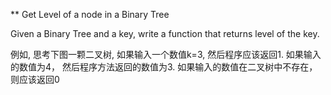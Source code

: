 

** Get Level of a node in a Binary Tree

Given a Binary Tree and a key, write a function that returns level of the key.

例如, 思考下图一颗二叉树, 如果输入一个数值k=3, 然后程序应该返回1. 如果输入的数值为4， 然后程序方法返回的数值为3. 如果输入的数值在二叉树中不存在，则应该返回0 






